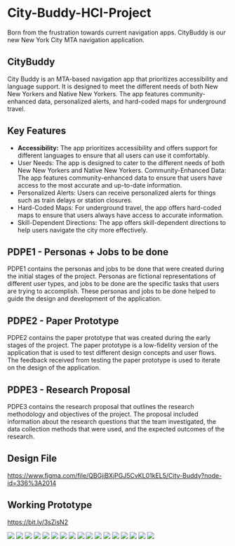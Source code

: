 # City-Buddy-HCI-Project
Born from the frustration towards current navigation apps. CityBuddy is our new New York City MTA navigation application.

## CityBuddy
City Buddy is an MTA-based navigation app that prioritizes accessibility and language support. It is designed to meet the different needs of both New New Yorkers and Native New Yorkers. The app features community-enhanced data, personalized alerts, and hard-coded maps for underground travel.

## Key Features
* <b>Accessibility:</b> The app prioritizes accessibility and offers support for different languages to ensure that all users can use it comfortably.
* User Needs: The app is designed to cater to the different needs of both New New Yorkers and Native New Yorkers. Community-Enhanced Data: The app features community-enhanced data to ensure that users have access to the most accurate and up-to-date information.
* Personalized Alerts: Users can receive personalized alerts for things such as train delays or station closures.
* Hard-Coded Maps: For underground travel, the app offers hard-coded maps to ensure that users always have access to accurate information.
* Skill-Dependent Directions: The app offers skill-dependent directions to help users navigate the city more effectively.

## PDPE1 - Personas + Jobs to be done
PDPE1 contains the personas and jobs to be done that were created during the initial stages of the project. Personas are fictional representations of different user types, and jobs to be done are the specific tasks that users are trying to accomplish. These personas and jobs to be done helped to guide the design and development of the application.

## PDPE2 - Paper Prototype
PDPE2 contains the paper prototype that was created during the early stages of the project. The paper prototype is a low-fidelity version of the application that is used to test different design concepts and user flows. The feedback received from testing the paper prototype is used to iterate on the design of the application.

## PDPE3 - Research Proposal
PDPE3 contains the research proposal that outlines the research methodology and objectives of the project. The proposal included information about the research questions that the team investigated, the data collection methods that were used, and the expected outcomes of the research.

## Design File
https://www.figma.com/file/QBGjiBXjPGJ5CvKL01kEL5/City-Buddy?node-id=336%3A2014

## Working Prototype
https://bit.ly/3sZisN2

<img src="/images/CityBuddy Presentation1024_1.jpg" />
<img src="/images/CityBuddy Presentation1024_2.jpg" />
<img src="/images/CityBuddy Presentation1024_3.jpg" />
<img src="/images/CityBuddy Presentation1024_4.jpg" />
<img src="/images/CityBuddy Presentation1024_5.jpg" />
<img src="/images/CityBuddy Presentation1024_6.jpg" />
<img src="/images/CityBuddy Presentation1024_7.jpg" />
<img src="/images/CityBuddy Presentation1024_8.jpg" />
<img src="/images/CityBuddy Presentation1024_9.jpg" />
<img src="/images/CityBuddy Presentation1024_10.jpg" />
<img src="/images/CityBuddy Presentation1024_11.jpg" />
<img src="/images/CityBuddy Presentation1024_12.jpg" />
<img src="/images/CityBuddy Presentation1024_13.jpg" />
<img src="/images/CityBuddy Presentation1024_14.jpg" />
<img src="/images/CityBuddy Presentation1024_15.jpg" />
<img src="/images/CityBuddy Presentation1024_16.jpg" />
<img src="/images/CityBuddy Presentation1024_17.jpg" />



